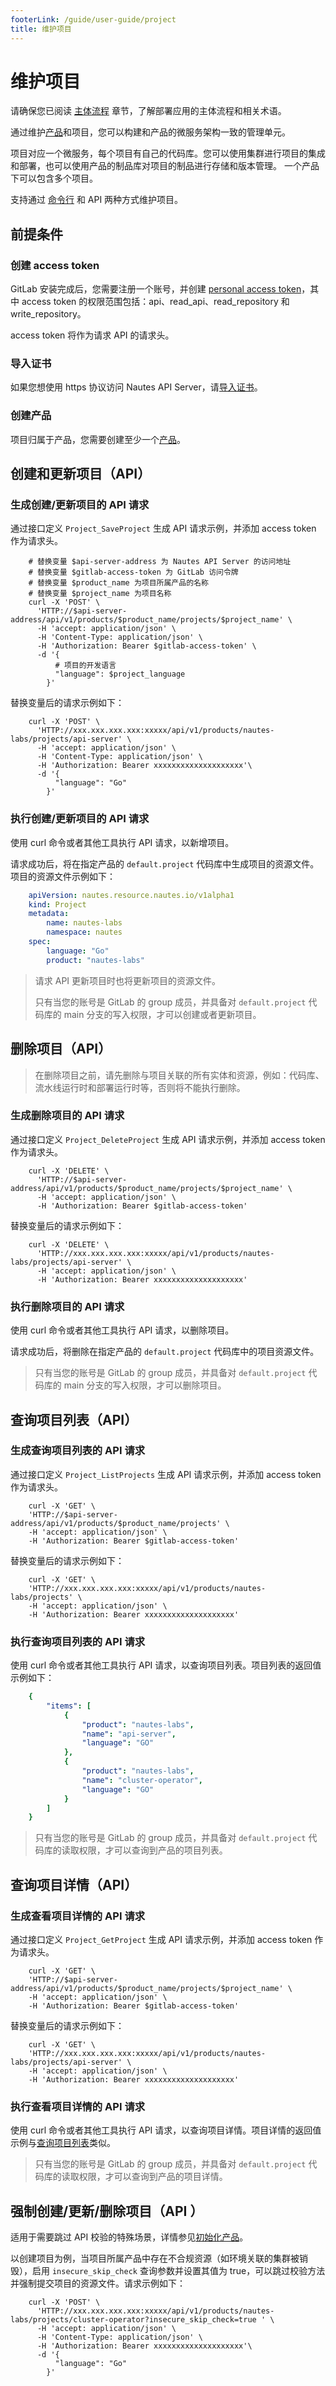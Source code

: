 ```yaml
---
footerLink: /guide/user-guide/project
title: 维护项目
---
```

# 维护项目

请确保您已阅读 [主体流程](main-process.md) 章节，了解部署应用的主体流程和相关术语。

通过维护[产品](product.md)和项目，您可以构建和产品的微服务架构一致的管理单元。

项目对应一个微服务，每个项目有自己的代码库。您可以使用集群进行项目的集成和部署，也可以使用产品的制品库对项目的制品进行存储和版本管理。 一个产品下可以包含多个项目。

支持通过 [命令行](run-a-pipeline.md#初始化产品) 和 API 两种方式维护项目。

## 前提条件

### 创建 access token

GitLab 安装完成后，您需要注册一个账号，并创建 [personal access token](https://docs.gitlab.com/ee/user/profile/personal_access_tokens.html)，其中 access token 的权限范围包括：api、read_api、read_repository 和 write_repository。

access token 将作为请求 API 的请求头。

### 导入证书

如果您想使用 https 协议访问 Nautes API Server，请[导入证书](run-a-pipeline.md#导入证书)。

### 创建产品

项目归属于产品，您需要创建至少一个[产品](product.md#创建产品api)。

## 创建和更新项目（API）

### 生成创建/更新项目的 API 请求

通过接口定义 `Project_SaveProject` 生成 API 请求示例，并添加 access token 作为请求头。

```Shell
    # 替换变量 $api-server-address 为 Nautes API Server 的访问地址
    # 替换变量 $gitlab-access-token 为 GitLab 访问令牌
    # 替换变量 $product_name 为项目所属产品的名称
    # 替换变量 $project_name 为项目名称
    curl -X 'POST' \
      'HTTP://$api-server-address/api/v1/products/$product_name/projects/$project_name' \
      -H 'accept: application/json' \
      -H 'Content-Type: application/json' \
      -H 'Authorization: Bearer $gitlab-access-token' \
      -d '{
          # 项目的开发语言
          "language": $project_language
        }'
```

替换变量后的请求示例如下：

```Shell
    curl -X 'POST' \
      'HTTP://xxx.xxx.xxx.xxx:xxxxx/api/v1/products/nautes-labs/projects/api-server' \
      -H 'accept: application/json' \
      -H 'Content-Type: application/json' \
      -H 'Authorization: Bearer xxxxxxxxxxxxxxxxxxxx'\
      -d '{
          "language": "Go"
        }'
```

### 执行创建/更新项目的 API 请求

使用 curl 命令或者其他工具执行 API 请求，以新增项目。

请求成功后，将在指定产品的 `default.project` 代码库中生成项目的资源文件。项目的资源文件示例如下：

```yaml
    apiVersion: nautes.resource.nautes.io/v1alpha1
    kind: Project
    metadata:
        name: nautes-labs
        namespace: nautes
    spec:
        language: "Go"
        product: "nautes-labs"
```

> 请求 API 更新项目时也将更新项目的资源文件。
>
> 只有当您的账号是 GitLab 的 group 成员，并具备对 `default.project` 代码库的 main 分支的写入权限，才可以创建或者更新项目。

## 删除项目（API）

> 在删除项目之前，请先删除与项目关联的所有实体和资源，例如：代码库、流水线运行时和部署运行时等，否则将不能执行删除。

### 生成删除项目的 API 请求

通过接口定义 `Project_DeleteProject` 生成 API 请求示例，并添加 access token 作为请求头。

```Shell
    curl -X 'DELETE' \
      'HTTP://$api-server-address/api/v1/products/$product_name/projects/$project_name' \
      -H 'accept: application/json' \
      -H 'Authorization: Bearer $gitlab-access-token' 
```

替换变量后的请求示例如下：

```Shell
    curl -X 'DELETE' \
      'HTTP://xxx.xxx.xxx.xxx:xxxxx/api/v1/products/nautes-labs/projects/api-server' \
      -H 'accept: application/json' \
      -H 'Authorization: Bearer xxxxxxxxxxxxxxxxxxxx'
```

### 执行删除项目的 API 请求

使用 curl 命令或者其他工具执行 API 请求，以删除项目。

请求成功后，将删除在指定产品的 `default.project` 代码库中的项目资源文件。

> 只有当您的账号是 GitLab 的 group 成员，并具备对 `default.project` 代码库的 main 分支的写入权限，才可以删除项目。

## 查询项目列表（API）

### 生成查询项目列表的 API 请求

通过接口定义 `Project_ListProjects` 生成 API 请求示例，并添加 access token 作为请求头。

```Shell
    curl -X 'GET' \
    'HTTP://$api-server-address/api/v1/products/$product_name/projects' \
    -H 'accept: application/json' \
    -H 'Authorization: Bearer $gitlab-access-token' 
```

替换变量后的请求示例如下：

```Shell
    curl -X 'GET' \
    'HTTP://xxx.xxx.xxx.xxx:xxxxx/api/v1/products/nautes-labs/projects' \
    -H 'accept: application/json' \
    -H 'Authorization: Bearer xxxxxxxxxxxxxxxxxxxx' 
```

### 执行查询项目列表的 API 请求

使用 curl 命令或者其他工具执行 API 请求，以查询项目列表。项目列表的返回值示例如下：

```yaml
    {
        "items": [
            {
                "product": "nautes-labs",
                "name": "api-server",
                "language": "GO"
            },
            {
                "product": "nautes-labs",
                "name": "cluster-operator",
                "language": "GO"
            }
        ]
    }
```

> 只有当您的账号是 GitLab 的 group 成员，并具备对 `default.project` 代码库的读取权限，才可以查询到产品的项目列表。

## 查询项目详情（API）

### 生成查看项目详情的 API 请求

通过接口定义 `Project_GetProject` 生成 API 请求示例，并添加 access token 作为请求头。

```Shell
    curl -X 'GET' \
    'HTTP://$api-server-address/api/v1/products/$product_name/projects/$project_name' \
    -H 'accept: application/json' \
    -H 'Authorization: Bearer $gitlab-access-token' 
```

替换变量后的请求示例如下：

```Shell
    curl -X 'GET' \
    'HTTP://xxx.xxx.xxx.xxx:xxxxx/api/v1/products/nautes-labs/projects/api-server' \
    -H 'accept: application/json' \
    -H 'Authorization: Bearer xxxxxxxxxxxxxxxxxxxx' 
```

### 执行查看项目详情的 API 请求

使用 curl 命令或者其他工具执行 API 请求，以查询项目详情。项目详情的返回值示例与[查询项目列表](#查询项目列表api)类似。

> 只有当您的账号是 GitLab 的 group 成员，并具备对 `default.project` 代码库的读取权限，才可以查询到产品的项目详情。

## 强制创建/更新/删除项目（API ）

适用于需要跳过 API 校验的特殊场景，详情参见[初始化产品](main-process.md#初始化产品)。

以创建项目为例，当项目所属产品中存在不合规资源（如环境关联的集群被销毁），启用 `insecure_skip_check` 查询参数并设置其值为 true，可以跳过校验方法并强制提交项目的资源文件。请求示例如下：

```Shell
    curl -X 'POST' \
      'HTTP://xxx.xxx.xxx.xxx:xxxxx/api/v1/products/nautes-labs/projects/cluster-operator?insecure_skip_check=true ' \
      -H 'accept: application/json' \
      -H 'Content-Type: application/json' \
      -H 'Authorization: Bearer xxxxxxxxxxxxxxxxxxxx'\
      -d '{
          "language": "Go"
        }'
```
